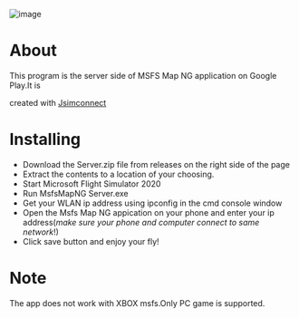 
![image](https://github.com/GongShengyue/MSFS-MapNG-Server/blob/main/icon_small.png)

# About

This program is the server side of MSFS Map NG application on Google Play.It is 

created with [Jsimconnect](https://github.com/mharj/jsimconnect)





# Installing

- Download the Server.zip file from releases on the right side of the page
- Extract the contents to a location of your choosing.
- Start Microsoft Flight Simulator 2020
- Run MsfsMapNG Server.exe
- Get your WLAN ip address using ipconfig in the cmd console window
- Open the Msfs Map NG appication on your phone and enter your ip address(*make sure your phone and computer connect to same network*!)
-  Click save button and enjoy your fly!

# Note

The app does not work with XBOX msfs.Only  PC game is supported.
